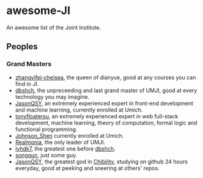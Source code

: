 # awesome-JI
An awesome list of the Joint Institute.

## Peoples

### Grand Masters

- [zhangyifei-chelsea](https://github.com/zhangyifei-chelsea), the queen of dianyue, good at any courses you can find in JI.
- [dbshch](https://github.com/dbshch), the unpreceeding and last grand master of UMJI, good at every technology you may imagine.
- [JasonQSY](https://github.com/jasonqsy), an extremely experienced expert in front-end development and machine learning, currently enrolled at Umich.
- [tonyfloatersu](https://github.com/tonyfloatersu), an extremely experienced expert in web full-stack development, machine learning, theory of computation, formal logic and functional programming.
- [Johnson_Shen](https://github.com/chaogedebishi) currently enrolled at Umich.
- [Realmonia](https://github.com/Realmonia), the only leader of UMJI.
- [lyhdk7](https://github.com/lyhdk7), the greatest one before [dbshch](https://github.com/dbshch).
- [songqun](https://github.com/songqun), just some guy.
- [JasonQSY](https://github.com/JasonQSY), the greatest god in [Chibility](https://github.com/Chuibility/), studying on github 24 hours everyday, good at peeking and sneering at others' repos.
